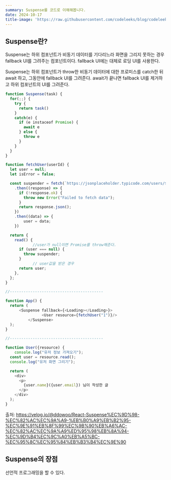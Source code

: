 ```yaml
---
summary: Suspense를 코드로 이해해봅니다.
date: 2024-10-17
title-image: 'https://raw.githubusercontent.com/codeleeks/blog/codeleeks-images/react/react%20%EC%99%84%EB%B2%BD%20%EC%A0%95%EB%A6%AC/title.png'
---
```


## Suspense란?

Suspense는 하위 컴포넌트가 비동기 데이터를 기다리느라 화면을 그리지 못하는 경우 fallback UI를 그려주는 컴포넌트이다.
fallback UI에는 대체로 로딩 UI를 사용한다.

Suspense는 하위 컴포넌트가 throw한 비동기 데이터에 대한 프로미스를 catch한 뒤 await 하고, 그동안에 fallback UI를 그려준다.
await가 끝나면 fallback UI를 제거하고 하위 컴포넌트의 UI를 그려준다.

```js
function Suspense(task) {
  for(;;) {
    try {
      return task()
    }
    catch(e) {
      if (e instaceof Promise) {
        await e
      } else {
        throw e
      }
    }
  }
}
```

```js
function fetchUser(userId) {
  let user = null;
  let isError = false;

  const suspender = fetch(`https://jsonplaceholder.typicode.com/users/${userId}`)
    .then((response) => {
      if (!response.ok) {
        throw new Error("Failed to fetch data");
      }
      return response.json();
    })
    .then((data) => {
        user = data;
    })

  return {
    read() {
			//user가 null이면 Promise를 throw해준다.
      if (user === null) {
        throw suspender;
      }
			// user값을 받은 경우
      return user;
    },
  };
}

//-----------------------------------------

function App() {
  return (
      <Suspense fallback={<Loading></Loading>}>
				<User resource={fetchUser("1")}/>      
		  </Suspense>
  );
}

//-----------------------------------------

function User({resource) {
	console.log("유저 정보 가져오기");
  const user = resource.read();
  console.log("유저 화면 그리기");

  return (
    <div>
      <p>
        {user.name}({user.email}) 님이 작성한 글
      </p>
    </div>
  );
}
```

출처: https://velog.io/@ddowoo/React-Suspense%EC%9D%98-%EC%82%AC%EC%9A%A9-%EB%B0%A9%EB%B2%95-%EC%9E%91%EB%8F%99%EC%9B%90%EB%A6%AC-%EC%82%AC%EC%9A%A9%ED%95%98%EB%8A%94-%EC%9D%B4%EC%9C%A0%EB%A5%BC-%EC%95%8C%EC%95%84%EB%B3%B4%EC%9E%90

## Suspense의 장점

선언적 프로그래밍을 할 수 있다.

